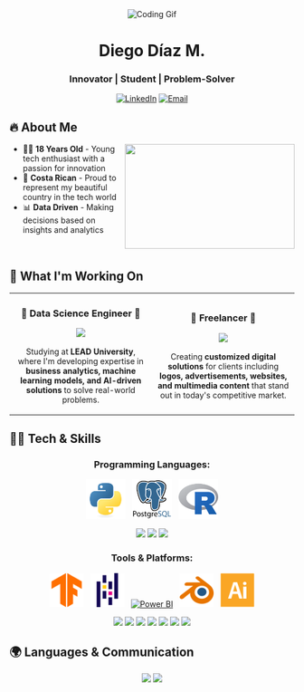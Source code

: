 <div align="center">
  <img src="https://i.pinimg.com/originals/aa/dc/bb/aadcbbc32d86849f9dde362bb0d1f7f8.gif" alt="Coding Gif" width="450" height="300">

  # Diego Díaz M.
  ### **Innovator | Student | Problem-Solver**

  [![LinkedIn](https://img.shields.io/badge/LinkedIn-Diego_Díaz_M.-0077B5?style=for-the-badge&logo=linkedin&logoColor=white)](https://www.linkedin.com/in/diego-diaz-montero-0ab275347)
  [![Email](https://img.shields.io/badge/Email-ddiaz140207@gmail.com-D14836?style=for-the-badge&logo=gmail&logoColor=white)](mailto:ddiaz140207@gmail.com)
</div>

## 🔥 About Me

<img align="right" src="https://raw.githubusercontent.com/abhisheknaiidu/abhisheknaiidu/master/code.gif" width="300" height="185"/>

- 👨‍💻 **18 Years Old** - Young tech enthusiast with a passion for innovation
- 🌴 **Costa Rican** - Proud to represent my beautiful country in the tech world
- 📊 **Data Driven** - Making decisions based on insights and analytics

<br clear="right"/>

## 🎯 What I'm Working On

<div align="center">
  <table>
    <tr>
      <td width="50%">
        <h3 align="center">🔬 Data Science Engineer 🔬</h3>
        <p align="center">
          <a href="#" target="_blank">
            <img src="https://ulead.ac.cr/wp-content/uploads/2024/08/Lead-Campus-001.jpg" width="100%"/>
          </a>
          <p align="center">
            Studying at <b>LEAD University</b>, where I'm developing expertise in <b>business analytics, machine learning models, and AI-driven solutions</b> to solve real-world problems.
          </p>
        </p>
      </td>
      <td width="50%">
        <h3 align="center">🎨 Freelancer 🎨</h3>
        <p align="center">
          <a href="#" target="_blank">
            <img src="https://cdn.dribbble.com/users/330915/screenshots/3587000/10_coding_dribbble.gif" width="100%"/>
          </a>
          <p align="center">
            Creating <b>customized digital solutions</b> for clients including <b>logos, advertisements, websites, and multimedia content</b> that stand out in today's competitive market.
          </p>
        </p>
      </td>
    </tr>
  </table>
</div>

## 🧑‍💻 Tech & Skills

<div align="center">
  
  ### Programming Languages:
  <p>
    <a href="#"><img src="https://raw.githubusercontent.com/devicons/devicon/master/icons/python/python-original.svg" alt="Python" width="70" height="70"/></a>&nbsp;&nbsp;
    <a href="#"><img src="https://raw.githubusercontent.com/devicons/devicon/master/icons/postgresql/postgresql-original-wordmark.svg" alt="SQL" width="70" height="70"/></a>&nbsp;&nbsp;
    <a href="#"><img src="https://raw.githubusercontent.com/devicons/devicon/master/icons/r/r-original.svg" alt="R" width="70" height="70"/></a>
  </p>
  <p>
    <img src="https://img.shields.io/badge/Python-Advanced-3776AB?style=for-the-badge&logo=python&logoColor=white" />
    <img src="https://img.shields.io/badge/SQL-Intermediate-4479A1?style=for-the-badge&logo=postgresql&logoColor=white" />
    <img src="https://img.shields.io/badge/R-Beginner-276DC3?style=for-the-badge&logo=r&logoColor=white" />
  </p>
  
  ### Tools & Platforms:
  <p>
    <a href="#"><img src="https://raw.githubusercontent.com/devicons/devicon/master/icons/tensorflow/tensorflow-original.svg" alt="TensorFlow" width="60" height="60"/></a>&nbsp;&nbsp;
    <a href="#"><img src="https://raw.githubusercontent.com/devicons/devicon/master/icons/pandas/pandas-original.svg" alt="Pandas" width="60" height="60"/></a>&nbsp;&nbsp;
    <a href="#"><img src="https://raw.githubusercontent.com/microsoft/PowerBI-Icons/main/SVG/Power-BI.svg" alt="Power BI" width="60" height="60"/></a>&nbsp;&nbsp;
    <a href="#"><img src="https://raw.githubusercontent.com/devicons/devicon/master/icons/blender/blender-original.svg" alt="Blender" width="60" height="60"/></a>&nbsp;&nbsp;
    <a href="#"><img src="https://raw.githubusercontent.com/devicons/devicon/master/icons/illustrator/illustrator-plain.svg" alt="Adobe Illustrator" width="60" height="60"/></a>
  </p>
  <img src="https://img.shields.io/badge/Machine_Learning-Expert-FF6F00?style=for-the-badge&logo=tensorflow&logoColor=white" />
  <img src="https://img.shields.io/badge/Data_Visualization-Advanced-FF4F8B?style=for-the-badge&logo=plotly&logoColor=white" />
  <img src="https://img.shields.io/badge/Business_Intelligence-Advanced-F2C811?style=for-the-badge&logo=powerbi&logoColor=black" />
  <img src="https://img.shields.io/badge/3D_Modeling-Intermediate-0696D7?style=for-the-badge&logo=blender&logoColor=white" />
  <img src="https://img.shields.io/badge/Graphic_Design-Advanced-FF9A00?style=for-the-badge&logo=adobeillustrator&logoColor=white" />
  <img src="https://img.shields.io/badge/Microsoft_Office-Proficient-D83B01?style=for-the-badge&logo=microsoftoffice&logoColor=white" />
  <img src="https://img.shields.io/badge/Google_Workspace-Proficient-4285F4?style=for-the-badge&logo=google&logoColor=white" />
</div>

## 🌍 Languages & Communication

<div align="center">
  <img src="https://img.shields.io/badge/Spanish-Native-4B8BBE?style=for-the-badge" />
  <img src="https://img.shields.io/badge/English-C1_Advanced-306998?style=for-the-badge" />
</div>


